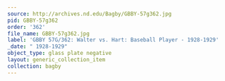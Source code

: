```yaml
---
source: http://archives.nd.edu/Bagby/GBBY-57g362.jpg
pid: GBBY-57g362
order: '362'
file_name: GBBY-57g362.jpg
label: 'GBBY 57G/362: Walter vs. Hart: Baseball Player - 1928-1929'
_date: " 1928-1929"
object_type: glass plate negative
layout: generic_collection_item
collection: bagby
---
```

